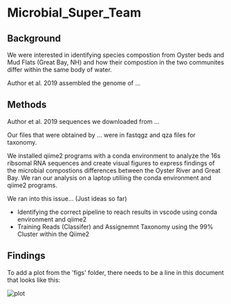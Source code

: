 # Microbial_Super_Team


## Background

We were interested in identifying species compostion from Oyster beds and Mud Flats (Great Bay, NH) and how their compostion in the two communites differ within the same body of water. 

Author et al. 2019 assembled the genome of ... 

## Methods

Author et al. 2019 sequences we downloaded from ...

Our files that were obtained by ... were in fastqgz and qza files for taxonomy.

We installed qiime2 programs with a conda environment to analyze the 16s ribsomal RNA sequences and create visual figures to express findings of the microbial compostions differences between the Oyster River and Great Bay. We ran our analysis on a laptop utiliing the conda environment and qiime2 programs.

We ran into this issue...
(Just ideas so far)
- Identifying the correct pipeline to reach results in vscode using conda environment and qiime2
- Training Reads (Classifer) and Assignemnt Taxonomy using the 99% Cluster within the Qiime2



## Findings

To add a plot from the 'figs' folder, there needs to be a line in this document that looks like this:

![plot](figures/plotfile.png)
